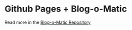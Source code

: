 # Github Pages + Blog-o-Matic
Read more in the [Blog-o-Matic Repository](https://github.com/ivebencrazy/blog-o-matic)
